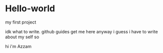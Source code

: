 # Hello-world

my first project

idk what to write. github guides get me here
anyway i guess i have to write about my self so 

hi i'm Azzam 
